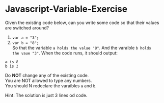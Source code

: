 # Javascript-Variable-Exercise
Given the existing code below, can you write some code so that their values are switched around? <br/>
1. `var a = "3";`
2. `var b = "8";` <br/>
So that the variable `a holds the value "8"`.
And the varaible `b holds the vaue "3"`.
When the code runs, it should output:
```
a is 8
b is 3
```
Do <strong>NOT</strong> change any of the existing code. <br/>
You are NOT allowed to type any numbers.<br/>
You should N redeclare the varaibles `a` and `b`.

Hint: The solution is just 3 lines od code.


